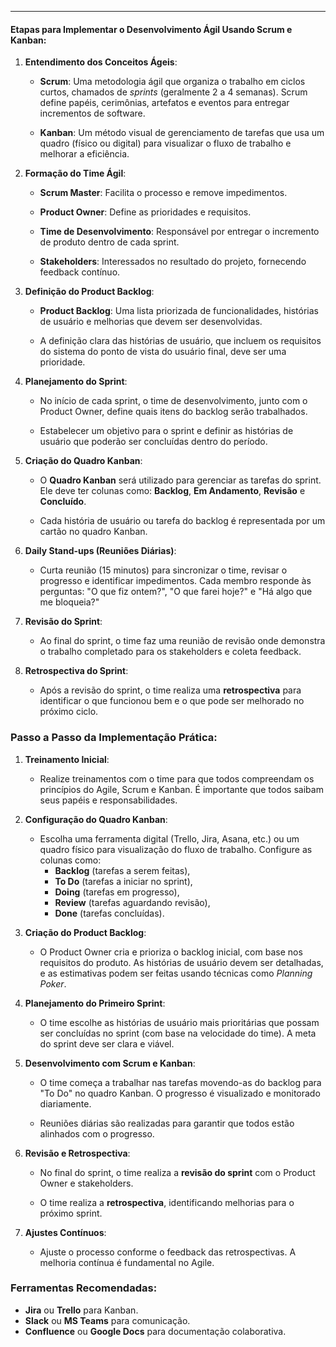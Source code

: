 ___
#### Etapas para Implementar o Desenvolvimento Ágil Usando Scrum e Kanban:

1. **Entendimento dos Conceitos Ágeis**:
    
    - **Scrum**: Uma metodologia ágil que organiza o trabalho em ciclos curtos, chamados de _sprints_ (geralmente 2 a 4 semanas). Scrum define papéis, cerimônias, artefatos e eventos para entregar incrementos de software.
    
    - **Kanban**: Um método visual de gerenciamento de tarefas que usa um quadro (físico ou digital) para visualizar o fluxo de trabalho e melhorar a eficiência.
    
2. **Formação do Time Ágil**:
    
    - **Scrum Master**: Facilita o processo e remove impedimentos.
    
    - **Product Owner**: Define as prioridades e requisitos.
    
    - **Time de Desenvolvimento**: Responsável por entregar o incremento de produto dentro de cada sprint.
    
    - **Stakeholders**: Interessados no resultado do projeto, fornecendo feedback contínuo.
    
3. **Definição do Product Backlog**:
    
    - **Product Backlog**: Uma lista priorizada de funcionalidades, histórias de usuário e melhorias que devem ser desenvolvidas.
    
    - A definição clara das histórias de usuário, que incluem os requisitos do sistema do ponto de vista do usuário final, deve ser uma prioridade.
    
4. **Planejamento do Sprint**:
    
    - No início de cada sprint, o time de desenvolvimento, junto com o Product Owner, define quais itens do backlog serão trabalhados.
    
    - Estabelecer um objetivo para o sprint e definir as histórias de usuário que poderão ser concluídas dentro do período.
    
5. **Criação do Quadro Kanban**:
    
    - O **Quadro Kanban** será utilizado para gerenciar as tarefas do sprint. Ele deve ter colunas como: **Backlog**, **Em Andamento**, **Revisão** e **Concluído**.
    
    - Cada história de usuário ou tarefa do backlog é representada por um cartão no quadro Kanban.
    
6. **Daily Stand-ups (Reuniões Diárias)**:
    
    - Curta reunião (15 minutos) para sincronizar o time, revisar o progresso e identificar impedimentos. Cada membro responde às perguntas: "O que fiz ontem?", "O que farei hoje?" e "Há algo que me bloqueia?"
    
7. **Revisão do Sprint**:
    
    - Ao final do sprint, o time faz uma reunião de revisão onde demonstra o trabalho completado para os stakeholders e coleta feedback.
    
8. **Retrospectiva do Sprint**:
    
    - Após a revisão do sprint, o time realiza uma **retrospectiva** para identificar o que funcionou bem e o que pode ser melhorado no próximo ciclo.

### Passo a Passo da Implementação Prática:

1. **Treinamento Inicial**:
    
    - Realize treinamentos com o time para que todos compreendam os princípios do Agile, Scrum e Kanban. É importante que todos saibam seus papéis e responsabilidades.
    
2. **Configuração do Quadro Kanban**:
    
    - Escolha uma ferramenta digital (Trello, Jira, Asana, etc.) ou um quadro físico para visualização do fluxo de trabalho. Configure as colunas como:
        - **Backlog** (tarefas a serem feitas),
        - **To Do** (tarefas a iniciar no sprint),
        - **Doing** (tarefas em progresso),
        - **Review** (tarefas aguardando revisão),
        - **Done** (tarefas concluídas).
        
3. **Criação do Product Backlog**:
    
    - O Product Owner cria e prioriza o backlog inicial, com base nos requisitos do produto. As histórias de usuário devem ser detalhadas, e as estimativas podem ser feitas usando técnicas como _Planning Poker_.
    
4. **Planejamento do Primeiro Sprint**:
    
    - O time escolhe as histórias de usuário mais prioritárias que possam ser concluídas no sprint (com base na velocidade do time). A meta do sprint deve ser clara e viável.
    
5. **Desenvolvimento com Scrum e Kanban**:
    
    - O time começa a trabalhar nas tarefas movendo-as do backlog para "To Do" no quadro Kanban. O progresso é visualizado e monitorado diariamente.
    
    - Reuniões diárias são realizadas para garantir que todos estão alinhados com o progresso.
    
6. **Revisão e Retrospectiva**:
    
    - No final do sprint, o time realiza a **revisão do sprint** com o Product Owner e stakeholders.
    
    - O time realiza a **retrospectiva**, identificando melhorias para o próximo sprint.
    
7. **Ajustes Contínuos**:
    
    - Ajuste o processo conforme o feedback das retrospectivas. A melhoria contínua é fundamental no Agile.

### Ferramentas Recomendadas:

- **Jira** ou **Trello** para Kanban.
- **Slack** ou **MS Teams** para comunicação.
- **Confluence** ou **Google Docs** para documentação colaborativa.
